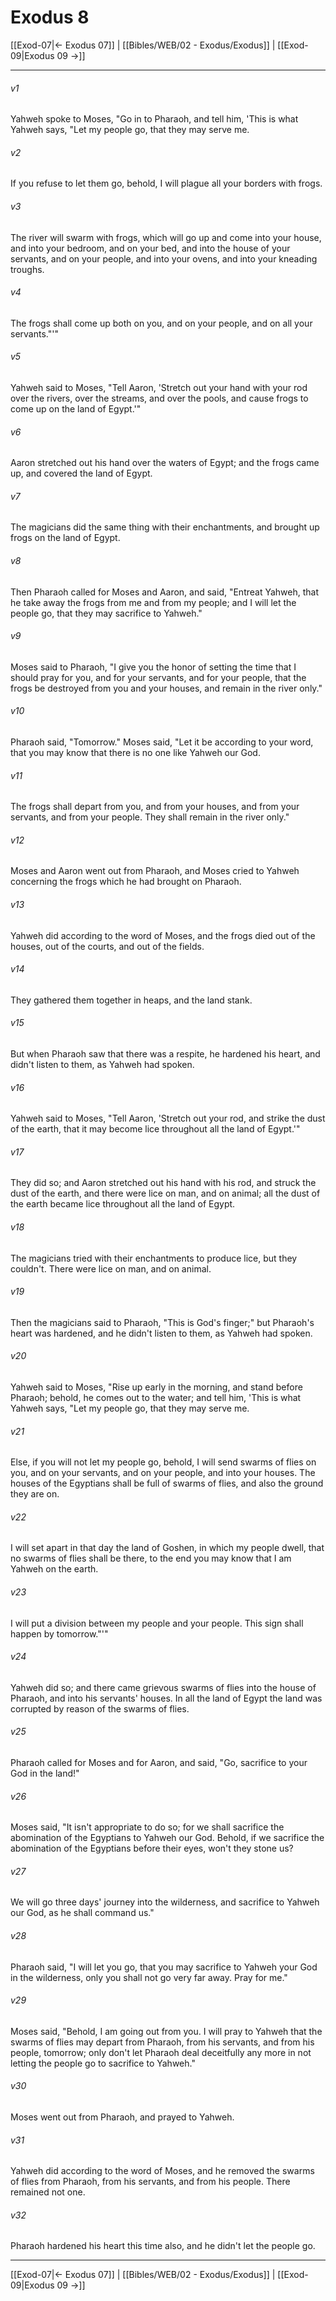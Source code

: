 # Exodus 8

[[Exod-07|← Exodus 07]] | [[Bibles/WEB/02 - Exodus/Exodus]] | [[Exod-09|Exodus 09 →]]
***

###### v1
Yahweh spoke to Moses, "Go in to Pharaoh, and tell him, 'This is what Yahweh says, "Let my people go, that they may serve me.

###### v2
If you refuse to let them go, behold, I will plague all your borders with frogs.

###### v3
The river will swarm with frogs, which will go up and come into your house, and into your bedroom, and on your bed, and into the house of your servants, and on your people, and into your ovens, and into your kneading troughs.

###### v4
The frogs shall come up both on you, and on your people, and on all your servants."'"

###### v5
Yahweh said to Moses, "Tell Aaron, 'Stretch out your hand with your rod over the rivers, over the streams, and over the pools, and cause frogs to come up on the land of Egypt.'"

###### v6
Aaron stretched out his hand over the waters of Egypt; and the frogs came up, and covered the land of Egypt.

###### v7
The magicians did the same thing with their enchantments, and brought up frogs on the land of Egypt.

###### v8
Then Pharaoh called for Moses and Aaron, and said, "Entreat Yahweh, that he take away the frogs from me and from my people; and I will let the people go, that they may sacrifice to Yahweh."

###### v9
Moses said to Pharaoh, "I give you the honor of setting the time that I should pray for you, and for your servants, and for your people, that the frogs be destroyed from you and your houses, and remain in the river only."

###### v10
Pharaoh said, "Tomorrow." Moses said, "Let it be according to your word, that you may know that there is no one like Yahweh our God.

###### v11
The frogs shall depart from you, and from your houses, and from your servants, and from your people. They shall remain in the river only."

###### v12
Moses and Aaron went out from Pharaoh, and Moses cried to Yahweh concerning the frogs which he had brought on Pharaoh.

###### v13
Yahweh did according to the word of Moses, and the frogs died out of the houses, out of the courts, and out of the fields.

###### v14
They gathered them together in heaps, and the land stank.

###### v15
But when Pharaoh saw that there was a respite, he hardened his heart, and didn't listen to them, as Yahweh had spoken.

###### v16
Yahweh said to Moses, "Tell Aaron, 'Stretch out your rod, and strike the dust of the earth, that it may become lice throughout all the land of Egypt.'"

###### v17
They did so; and Aaron stretched out his hand with his rod, and struck the dust of the earth, and there were lice on man, and on animal; all the dust of the earth became lice throughout all the land of Egypt.

###### v18
The magicians tried with their enchantments to produce lice, but they couldn't. There were lice on man, and on animal.

###### v19
Then the magicians said to Pharaoh, "This is God's finger;" but Pharaoh's heart was hardened, and he didn't listen to them, as Yahweh had spoken.

###### v20
Yahweh said to Moses, "Rise up early in the morning, and stand before Pharaoh; behold, he comes out to the water; and tell him, 'This is what Yahweh says, "Let my people go, that they may serve me.

###### v21
Else, if you will not let my people go, behold, I will send swarms of flies on you, and on your servants, and on your people, and into your houses. The houses of the Egyptians shall be full of swarms of flies, and also the ground they are on.

###### v22
I will set apart in that day the land of Goshen, in which my people dwell, that no swarms of flies shall be there, to the end you may know that I am Yahweh on the earth.

###### v23
I will put a division between my people and your people. This sign shall happen by tomorrow."'"

###### v24
Yahweh did so; and there came grievous swarms of flies into the house of Pharaoh, and into his servants' houses. In all the land of Egypt the land was corrupted by reason of the swarms of flies.

###### v25
Pharaoh called for Moses and for Aaron, and said, "Go, sacrifice to your God in the land!"

###### v26
Moses said, "It isn't appropriate to do so; for we shall sacrifice the abomination of the Egyptians to Yahweh our God. Behold, if we sacrifice the abomination of the Egyptians before their eyes, won't they stone us?

###### v27
We will go three days' journey into the wilderness, and sacrifice to Yahweh our God, as he shall command us."

###### v28
Pharaoh said, "I will let you go, that you may sacrifice to Yahweh your God in the wilderness, only you shall not go very far away. Pray for me."

###### v29
Moses said, "Behold, I am going out from you. I will pray to Yahweh that the swarms of flies may depart from Pharaoh, from his servants, and from his people, tomorrow; only don't let Pharaoh deal deceitfully any more in not letting the people go to sacrifice to Yahweh."

###### v30
Moses went out from Pharaoh, and prayed to Yahweh.

###### v31
Yahweh did according to the word of Moses, and he removed the swarms of flies from Pharaoh, from his servants, and from his people. There remained not one.

###### v32
Pharaoh hardened his heart this time also, and he didn't let the people go.

***
[[Exod-07|← Exodus 07]] | [[Bibles/WEB/02 - Exodus/Exodus]] | [[Exod-09|Exodus 09 →]]
